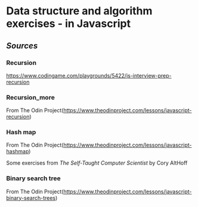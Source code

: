 # Data structure and algorithm exercises - in Javascript

## _Sources_

### Recursion

<https://www.codingame.com/playgrounds/5422/js-interview-prep-recursion>

### Recursion_more

From The Odin Project(<https://www.theodinproject.com/lessons/javascript-recursion>)

### Hash map

From The Odin Project(<https://www.theodinproject.com/lessons/javascript-hashmap>)

Some exercises from _The Self-Taught Computer Scientist_ by Cory AltHoff

### Binary search tree

From The Odin Project(<https://www.theodinproject.com/lessons/javascript-binary-search-trees>)
